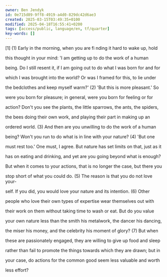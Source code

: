 ```yaml
---
owner: Ben Jendyk
id: 0e715d89-9ff8-4919-a4d0-829dc42d6ae3
created: 2025-03-15T03:49:35+0100
modified: 2025-04-18T16:55:41+0200
tags: [access/public, language/en, tf/quarter]
key-words: []
---
```


[1] (1) Early in the morning, when you are fi nding it hard to wake up, hold

this thought in your mind: 'I am getting up to do the work of a human

being. Do I still resent it, if I am going out to do what I was born for and for

which I was brought into the world? Or was I framed for this, to lie under

the bedclothes and keep myself warm?' (2) 'But this is more pleasant.' So

were you born for pleasure; in general, were you born for feeling or for

action? Don't you see the plants, the little sparrows, the ants, the spiders,

the bees doing their own work, and playing their part in making up an

ordered world. (3) And then are you unwilling to do the work of a human

being? Won't you run to do what is in line with your nature? (4) 'But one

must rest too.' One must, I agree. But nature has set limits on that, just as it

has on eating and drinking, and yet are you going beyond what is enough?

But when it comes to your actions, that is no longer the case, but there you

stop short of what you could do. (5) The reason is that you do not love your-

self. If you did, you would love your nature and its intention. (6) Other

people who love their own types of expertise wear themselves out with

their work on them without taking time to wash or eat. But do you value

your own nature less than the smith his metalwork, the dancer his dancing,

the miser his money, and the celebrity his moment of glory? (7) But when

these are passionately engaged, they are willing to give up food and sleep

rather than fail to promote the things towards which they are drawn; but in

your case, do actions for the common good seem less valuable and worth

less effort?